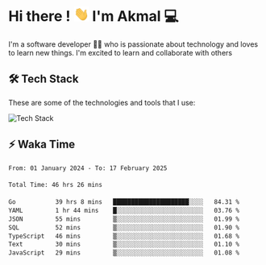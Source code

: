 # Hi there ! <img src="https://github.com/ABSphreak/ABSphreak/blob/master/gifs/Hi.gif" width="30"> I'm Akmal  💻

I'm a software developer 👨‍💻 who is passionate about technology and loves to learn new things. I'm excited to learn and collaborate with others

## 🛠️ Tech Stack

These are some of the technologies and tools that I use:

![Tech Stack](https://skillicons.dev/icons?i=typescript,nodejs,javascript,express,nest,sequelize,go,rabbitmq,python,solidity,react,vue,next,nuxtjs,webpack,vite,tailwindcss,bootstrap,css,scss,html,vercel,firebase,heroku,netlify,docker,postgresql,mongodb,redis,mysql,graphql,git,github,gitlab,vscode,figma,postman,pytorch,tensorflow,bash)

## ⚡ Waka Time
<!--START_SECTION:waka-->

```txt
From: 01 January 2024 - To: 17 February 2025

Total Time: 46 hrs 26 mins

Go           39 hrs 8 mins   █████████████████████░░░░   84.31 %
YAML         1 hr 44 mins    █░░░░░░░░░░░░░░░░░░░░░░░░   03.76 %
JSON         55 mins         ▒░░░░░░░░░░░░░░░░░░░░░░░░   01.99 %
SQL          52 mins         ▒░░░░░░░░░░░░░░░░░░░░░░░░   01.90 %
TypeScript   46 mins         ▒░░░░░░░░░░░░░░░░░░░░░░░░   01.68 %
Text         30 mins         ▒░░░░░░░░░░░░░░░░░░░░░░░░   01.10 %
JavaScript   29 mins         ▒░░░░░░░░░░░░░░░░░░░░░░░░   01.08 %
```

<!--END_SECTION:waka-->


